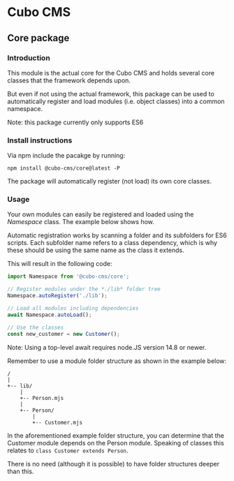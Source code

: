Cubo CMS
========

## Core package

### Introduction
This module is the actual core for the Cubo CMS and holds several core classes that the framework depends upon.

But even if not using the actual framework, this package can be used to automatically register and load modules (i.e. object classes) into a common namespace.

Note: this package currently only supports ES6

### Install instructions
Via npm include the pacakge by running:
```
npm install @cubo-cms/core@latest -P
```
The package will automatically register (not load) its own core classes.

### Usage
Your own modules can easily be registered and loaded using the *Namespace* class. The example below shows how.

Automatic registration works by scanning a folder and its subfolders for ES6 scripts. Each subfolder name refers to a class dependency, which is why these should be using the same name as the class it extends.

This will result in the following code:
``` index.mjs
import Namespace from '@cubo-cms/core';

// Register modules under the *./lib* folder tree
Namespace.autoRegister('./lib');

// Load all modules including dependencies
await Namespace.autoLoad();

// Use the classes
const new_customer = new Customer();
```
Note: Using a top-level await requires node.JS version 14.8 or newer.

Remember to use a module folder structure as shown in the example below:
```
/
|
+-- lib/
    |
    +-- Person.mjs
    |
    +-- Person/
        |
        +-- Customer.mjs
```
In the aforementioned example folder structure, you can determine that the Customer module depends on the Person module. Speaking of classes this relates to `class Customer extends Person`.

There is no need (although it is possible) to have folder structures deeper than this.
